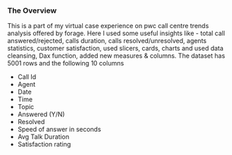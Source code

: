 ### The Overview
This is a part of my virtual case experience on pwc call centre trends analysis offered by forage. Here I used some useful insights like - total call answered/rejected, calls duration, calls resolved/unresolved, agents statistics, customer satisfaction, used slicers, cards, charts and used data cleansing, Dax function, added new measures & columns. The dataset has 5001 rows and the following 10 columns
* Call Id
* Agent
* Date
* Time
* Topic
* Answered (Y/N)
* Resolved
* Speed of answer in seconds
* Avg Talk Duration
* Satisfaction rating
